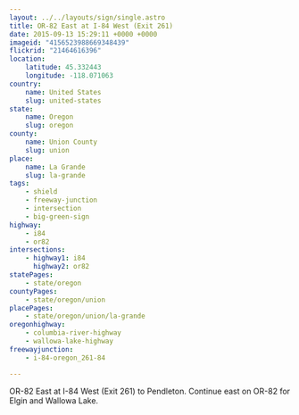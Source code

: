 ```yaml
---
layout: ../../layouts/sign/single.astro
title: OR-82 East at I-84 West (Exit 261)
date: 2015-09-13 15:29:11 +0000 +0000
imageid: "4156523988669348439"
flickrid: "21464616396"
location:
    latitude: 45.332443
    longitude: -118.071063
country:
    name: United States
    slug: united-states
state:
    name: Oregon
    slug: oregon
county:
    name: Union County
    slug: union
place:
    name: La Grande
    slug: la-grande
tags:
    - shield
    - freeway-junction
    - intersection
    - big-green-sign
highway:
    - i84
    - or82
intersections:
    - highway1: i84
      highway2: or82
statePages:
    - state/oregon
countyPages:
    - state/oregon/union
placePages:
    - state/oregon/union/la-grande
oregonhighway:
    - columbia-river-highway
    - wallowa-lake-highway
freewayjunction:
    - i-84-oregon_261-84

---
```

OR-82 East at I-84 West (Exit 261) to Pendleton.  Continue east on OR-82 for Elgin and Wallowa Lake.